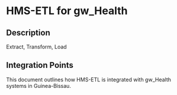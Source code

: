# HMS-ETL for gw_Health

## Description

Extract, Transform, Load

## Integration Points

This document outlines how HMS-ETL is integrated with gw_Health systems in Guinea-Bissau.
